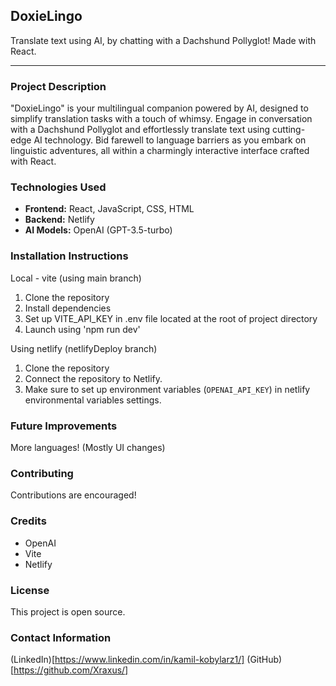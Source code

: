 ## DoxieLingo

Translate text using AI, by chatting with a Dachshund Pollyglot! Made with React.

---

### Project Description

"DoxieLingo" is your multilingual companion powered by AI, designed to simplify translation tasks with a touch of whimsy. Engage in conversation with a Dachshund Pollyglot and effortlessly translate text using cutting-edge AI technology. Bid farewell to language barriers as you embark on linguistic adventures, all within a charmingly interactive interface crafted with React.

### Technologies Used

- **Frontend:** React, JavaScript, CSS, HTML
- **Backend:** Netlify
- **AI Models:** OpenAI (GPT-3.5-turbo)

### Installation Instructions

Local - vite (using main branch)
1. Clone the repository
2. Install dependencies
3. Set up VITE_API_KEY in .env file located at the root of project directory
4. Launch using 'npm run dev'

Using netlify (netlifyDeploy branch)
1. Clone the repository
2. Connect the repository to Netlify.
3. Make sure to set up environment variables (`OPENAI_API_KEY`) in netlify environmental variables settings.

### Future Improvements

More languages! (Mostly UI changes)

### Contributing

Contributions are encouraged!

### Credits

- OpenAI
- Vite
- Netlify

### License

This project is open source.

### Contact Information

(LinkedIn)[https://www.linkedin.com/in/kamil-kobylarz1/]
(GitHub)[https://github.com/Xraxus/]
